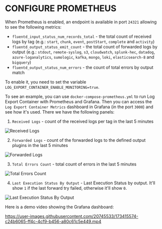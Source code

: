 # CONFIGURE PROMETHEUS

When Prometheus is enabled, an endpoint is available in port `24321` allowing to see the following metrics:

- `fluentd_input_status_num_records_total` - the total count of received logs by tag (e.g.: `start`, `chunk`, `event`, `postStart`, `complete` and `activity`)
- `fluentd_output_status_emit_count` - the total count of forwarded logs by output (e.g.: `stdout`, `remote-syslog`, `s3`, `cloudwatch`, `splunk-hec`, `datadog`, `azure-loganalytics`, `sumologic`, `kafka`, `mongo`, `loki`, `elasticsearch-8` and `bigquery`)
- `fluentd_output_status_num_errors` - the count of total errors by output match

To enable it, you need to set the variable `LOG_EXPORT_CONTAINER_ENABLE_MONITORING=true`.

To see an example, you can use `docker-compose-prometheus.yml` to run Log Export Container with Prometheus and Grafana. Then you can access the `Log Export Container Metrics` dashboard in Grafana (in the port `3000`) and see how it's used. There we have the following panels:

1. `Received Logs` - count of the received logs per tag in the last 5 minutes

![Received Logs](https://user-images.githubusercontent.com/49597325/167483022-a9138ab5-fded-43c4-8fd1-4b8bba658fad.png)

2. `Forwarded Logs` - count of the forwarded logs to the defined output plugins in the last 5 minutes

![Forwarded Logs](https://user-images.githubusercontent.com/49597325/167483062-f7ca0b9e-49fe-4510-8771-1975b6b528e0.png)

3. `Total Errors Count` - total count of errors in the last 5 minutes

![Total Errors Count](https://user-images.githubusercontent.com/49597325/167483095-2f761777-4d23-4ccc-8bb3-291e90af2336.png)

4. `Last Execution Status By Output` - Last Execution Status by output. It'll show `1` if the last forward try failed, otherwise it'll show `0`.

![Last Execution Status By Output](https://user-images.githubusercontent.com/49597325/167483112-7e5111c4-987c-48e8-b161-9c59296b87c5.png)

Here is a demo video showing the Grafana dashboard:

https://user-images.githubusercontent.com/20745533/173415574-c24b6065-ff4c-4cf9-b456-a80c61c5e449.mp4
